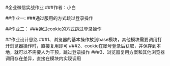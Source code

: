 #企业微信实战作业
###作者：小白

##作业一:
###通过服用的方式跳过登录操作

##作业二：
###通过cookie的方式跳过登录操作

##作业设计思路
###1、浏览器的基本操作放到base模块，其他模块需要调用打开浏览器操作时，直接复用即可
###2、cookie在账号登录后获取，并保存到本地，就可以不需要人为干预，跳过登录操作
###3、浏览器复用方案和其他浏览器调用存在差异，直接在模块内实现调用

